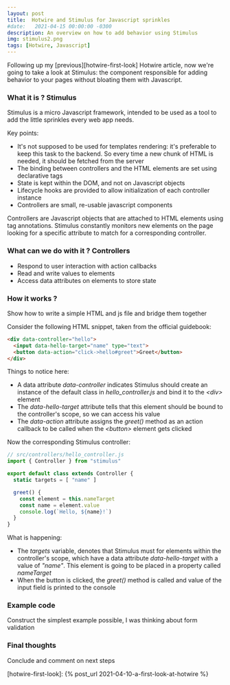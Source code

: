 ```yaml
---
layout: post
title:  Hotwire and Stimulus for Javascript sprinkles
#date:   2021-04-15 00:00:00 -0300
description: An overview on how to add behavior using Stimulus
img: stimulus2.png
tags: [Hotwire, Javascript]
---
```


Following up my [previous][hotwire-first-look] Hotwire article, now we're going to take a look at Stimulus: the component responsible for adding behavior to your pages without bloating them with Javascript.

### What it is ? Stimulus

Stimulus is a micro Javascript framework, intended to be used as a tool to add the little sprinkles every web app needs.

Key points:

* It's not supposed to be used for templates rendering: it's preferable to keep this task to the backend. So every time a new chunk of HTML is needed, it should be fetched from the server
* The binding between controllers and the HTML elements are set using declarative tags
* State is kept within the DOM, and not on Javascript objects
* Lifecycle hooks are provided to allow initialization of each controller instance
* Controllers are small, re-usable javascript components

Controllers are Javascript objects that are attached to HTML elements using tag annotations. Stimulus constantly monitors new elements on the page looking for a specific attribute to match for a corresponding controller.

### What can we do with it ? Controllers
* Respond to user interaction with action callbacks
* Read and write values to elements
* Access data attributes on elements to store state

### How it works ?
Show how to write a simple HTML and js file and bridge them together

Consider the following HTML snippet, taken from the official guidebook:

```html
<div data-controller="hello">
  <input data-hello-target="name" type="text">
  <button data-action="click->hello#greet">Greet</button>
</div>
```

Things to notice here:

* A data attribute _data-controller_ indicates Stimulus should create an instance of the default class in _hello_controller.js_ and bind it to the _\<div>_ element
* The _data-hello-target_ attribute tells that this element should be bound to the controller's scope, so we can access his value
* The _data-action_ attribute assigns the _greet()_ method as an action callback to be called when the _\<button>_ element gets clicked

Now the corresponding Stimulus controller:

```javascript
// src/controllers/hello_controller.js
import { Controller } from "stimulus"

export default class extends Controller {
  static targets = [ "name" ]

  greet() {
    const element = this.nameTarget
    const name = element.value
    console.log(`Hello, ${name}!`)
  }
}
```

What is happening:

* The _targets_ variable, denotes that Stimulus must for elements within the controller's scope, which have a data attribute _data-hello-target_ with a value of _"name"_. This element is going to be placed in a property called _nameTarget_
* When the button is clicked, the _greet()_ method is called and value of the input field is printed to the console


### Example code
Construct the simplest example possible, I was thinking about form validation

### Final thoughts
Conclude and comment on next steps



[hotwire-first-look]: {% post_url 2021-04-10-a-first-look-at-hotwire %}
